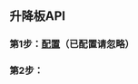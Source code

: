 ## 升降板API

### 第1步：[配置](https://github.com/Acccord/AndroidSerialPort/blob/master/README.md)（已配置请忽略）

### 第2步：
